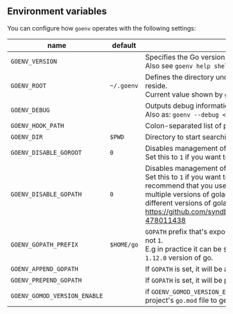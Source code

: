 ## Environment variables

You can configure how `goenv` operates with the following settings:

name | default | description
-----|---------|------------
`GOENV_VERSION` | | Specifies the Go version to be used.<br>Also see `goenv help shell`.
`GOENV_ROOT` | `~/.goenv` | Defines the directory under which Go versions and shims reside.<br> Current value shown by `goenv root`.
`GOENV_DEBUG` | | Outputs debug information.<br>Also as: `goenv --debug <subcommand>`
`GOENV_HOOK_PATH` | | Colon-separated list of paths searched for goenv hooks.
`GOENV_DIR` | `$PWD` | Directory to start searching for `.go-version` files.
`GOENV_DISABLE_GOROOT` | `0` | Disables management of `GOROOT`.<br> Set this to `1` if you want to use a `GOROOT` that you export.
`GOENV_DISABLE_GOPATH` | `0` | Disables management of `GOPATH`.<br> Set this to `1`  if you want to use a `GOPATH` that you export. It's recommend that you use this (as set to `0`) to avoid mixing multiple versions of golang packages at `GOPATH` when using different versions of golang. See https://github.com/syndbg/goenv/issues/72#issuecomment-478011438
`GOENV_GOPATH_PREFIX` | `$HOME/go` | `GOPATH` prefix that's exported when `GOENV_DISABLE_GOPATH` is not `1`.<br> E.g in practice it can be `$HOME/go/1.12.0` if you currently use `1.12.0` version of go.
`GOENV_APPEND_GOPATH` | | If `GOPATH` is set, it will be appended to the computed `GOPATH`.
`GOENV_PREPEND_GOPATH` | | If `GOPATH` is set, it will be prepended to the computed `GOPATH`.
`GOENV_GOMOD_VERSION_ENABLE` | | if `GOENV_GOMOD_VERSION_ENABLE` is set to 1, it will try to use the project's `go.mod` file to get the version.
